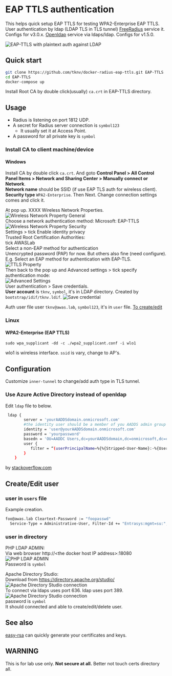 # EAP TTLS authentication

This helps quick setup EAP TTLS for testing WPA2-Enterprise EAP TTLS. User authentication by ldap (LDAP TLS in TLS tunnel)
[FreeRadius](https://github.com/FreeRADIUS/freeradius-server) service it. Configs for v3.0.x.
[Openldap](https://git.openldap.org/openldap/openldap) service via ldaps/ldap. Configs for v1.5.0.

![EAP-TTLS with plaintext auth against LDAP](./img/eap-ttls-ldap.png "EAP-TTLS with plaintext auth against LDAP")

## Quick start

```bash
git clone https://github.com/tknv/docker-radius-eap-ttls.git EAP-TTLS
cd EAP-TTLS
docker-compose up
```

Install Root CA by double click(usually) `ca.crt` in EAP-TTLS directory.

## Usage

* Radius is listening on port 1812 UDP.
* A secret for Radius server connection is `symbol123`
    * It usually set it at Access Point.
* A password for all private key is `symbol`

### Install CA to client machine/device

#### Windows

Install CA by double click `ca.crt`. And goto **Control Panel > All Control Panel Items > Network and Sharing Center > Manually connect or Network**.  
**Network name** should be SSID (if use EAP TLS auth for wireless client). **Security type** `WPA2-Enterprise`. Then Next. Change connection settings comes and click it.

At pop up. XXXX Wireless Network Properties.  
![Wireless Network Property General](./img/wnp-con.png)  
Choose a network authentication method: Microsoft: EAP-TTLS  
![Wireless Network Property Security](./img/wnp-sec.png)  
Settings > tick Enable identity privacy  
Trusted Root Certification Authorities:  
  tick AWASLab  
Select a non-EAP method for authentication  
Unencrypted password (PAP) for now. But others also fine (need configure). E.g. Select an EAP method for authentication with EAP-TLS.  
![TTLS Property](./img/ttls-prop.png)  
Then back to the pop up and Advanced settings > tick specify authentication mode:  
![Advanced Settings](./img/advanced.png)  
User authentication > Save credentials.  
**User account** is `tknv`, `symbol`, it's in LDAP directory. Created by `bootstrap/idif/tknv.ldif`.
![Save credential](./img/cred.png)  

Auth user file user `tknv@awas.lab`, `symbol123`, it's in `user` file. [To create/edit](#createedit-user)  

### Linux

#### WPA2-Enterprise (EAP TTLS)

`sudo wpa_supplicant -dd -c ./wpa2_supplicant.conf -i wlo1`

wlo1 is wireless interface. `ssid` is vary, change to AP's. 

## Configuration

Customize `inner-tunnel` to change/add auth type in TLS tunnel.

### Use Azure Active Directory instead of openldap

Edit `ldap` file to below.

```bash
 ldap {
        server = 'yourAADDSdomain.onmicrosoft.com'
        #the identity user should be a member of you AADDS admin group
        identity = 'user@yourAADDSdomain.onmicrosoft.com' 
        password = 'yourpassword'
        basedn = 'OU=AADDC Users,dc=yourAADDSdomain,dc=onmicrosoft,dc=com'
        user {
           filter = “(userPrincipalName=%{%{Stripped-User-Name}:-%{User-Name}})”
        }
    }
```

by [stackoverflow.com](https://stackoverflow.com/questions/40747952/freeradius-authentication-through-azure-active-directory)

## Create/Edit user

### user in `users` file

Example creation.

```bash
foo@awas.lab Cleartext-Password := "foopasswd"
  Service-Type = Administrative-User, Filter-Id += "Entrasys:mgmt=su:", Filter-Id += "Entrasys:version=1:mgmt=su:"
```

### user in directory

PHP LDAP ADMIN:  
Via web browser http://\<the docker host IP address\>:18080  
![PHP LDAP ADMIN](./img/phpldapadmin.png "Log in to php ldap admin")  
Password is `symbol`

Apache Directory Studio:  
Download from https://directory.apache.org/studio/
![Apache Directory Studio connection](./img/ads01.png "Property Connection Network parameters")  
To connect via ldaps uses port 636. ldap uses port 389.
![Apache Directory Studio connection](./img/ads02.png "Property Connection Authentications")  
password is `symbol`  
It should connected and able to create/edit/delete user.

## See also

[easy-rsa](https://github.com/OpenVPN/easy-rsa/) can quickly generate your certificates and keys.

## WARNING

This is for lab use only. **Not secure at all.**
Better not touch certs directory all.
